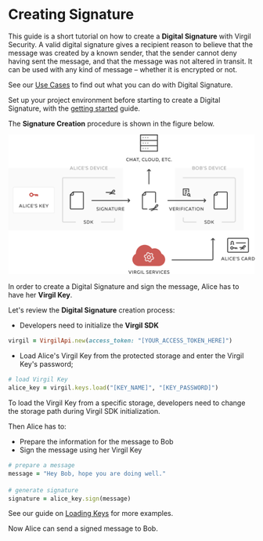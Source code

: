 # Creating Signature

This guide is a short tutorial on how to create a **Digital Signature** with Virgil Security. A valid digital signature gives a recipient reason to believe that the message was created by a known sender, that the sender cannot deny having sent the message, and that the message was not altered in transit. It can be used with any kind of message – whether it is encrypted or not.

See our [Use Cases](https://github.com/VirgilSecurity/virgil-sdk-ruby/tree/docs-review/docs) to find out what you can do with Digital Signature.

Set up your project environment before starting to create a Digital Signature, with the [getting started](/docs/guides/configuration/client-configuration.md) guide.

The **Signature Creation** procedure is shown in the figure below.

![Virgil Signature Intro](/docs/img/Signature_introduction.png "Create Signature")

In order to create a Digital Signature and sign the message, Alice has to have her **Virgil Key**.


Let's review the **Digital Signature** creation process:

- Developers need to initialize the **Virgil SDK**

```ruby
virgil = VirgilApi.new(access_token: "[YOUR_ACCESS_TOKEN_HERE]")
```

- Load Alice's Virgil Key from the protected storage and enter the Virgil Key's password;

```ruby
# load Virgil Key
alice_key = virgil.keys.load("[KEY_NAME]", "[KEY_PASSWORD]")
```

To load the Virgil Key from a specific storage, developers need to change the storage path during Virgil SDK initialization.

Then Alice has to:
- Prepare the information for the message to Bob
- Sign the message using her Virgil Key

```ruby
# prepare a message
message = "Hey Bob, hope you are doing well."

# generate signature
signature = alice_key.sign(message)
```

See our guide on [Loading Keys](/docs/guides/virgil-key/loading-key.md) for more examples.

Now Alice can send a signed message to Bob.
